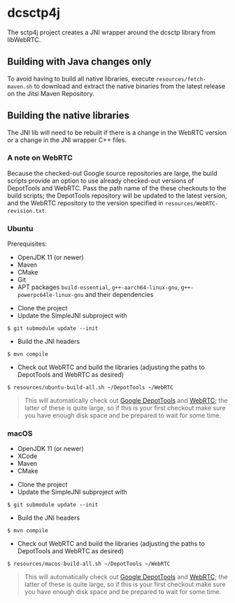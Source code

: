 # dcsctp4j
The sctp4j project creates a JNI wrapper around the dcsctp library from libWebRTC.

## Building with Java changes only

To avoid having to build all native libraries,
execute `resources/fetch-maven.sh` to download and extract the native binaries
from the latest release on the Jitsi Maven Repository.

## Building the native libraries
The JNI lib will need to be rebuilt if there is a change in the WebRTC version or a change in the JNI wrapper
C++ files.

### A note on WebRTC
Because the checked-out Google source repositories are large, the build scripts provide an option to use
already checked-out versions of DepotTools and WebRTC.  Pass the path name of the these checkouts to the
build scripts; the DepotTools repository will be updated to the latest version, and the WebRTC repository
to the version specified in `resources/WebRTC-revision.txt`.

### Ubuntu

Prerequisites:

- OpenJDK 11 (or newer)
- Maven
- CMake
- Git
- APT packages `build-essential`, `g++-aarch64-linux-gnu`, `g++-powerpc64le-linux-gnu` and their dependencies

* Clone the project
* Update the SimpleJNI subproject with
```
$ git submodule update --init
```
* Build the JNI headers
```
$ mvn compile
```
* Check out WebRTC and build the libraries (adjusting the paths to DepotTools and WebRTC as desired)

```
$ resources/ubuntu-build-all.sh ~/DepotTools ~/WebRTC
```

> This will automatically check out
[Google DepotTools](https://www.chromium.org/developers/how-tos/install-depot-tools/) and
[WebRTC](https://webrtc.github.io/webrtc-org/native-code/development/); the
latter of these is quite large, so if this is your first checkout make sure
you have enough disk space and be prepared to wait for some time.

### macOS
- OpenJDK 11 (or newer)
- XCode
- Maven
- CMake

* Clone the project
* Update the SimpleJNI subproject with
```
$ git submodule update --init
```
* Build the JNI headers
```
$ mvn compile
```
* Check out WebRTC and build the libraries (adjusting the paths to DepotTools and WebRTC as desired)
```
$ resources/macos-build-all.sh ~/DepotTools ~/WebRTC
```

> This will automatically check out
[Google DepotTools](https://www.chromium.org/developers/how-tos/install-depot-tools/) and
[WebRTC](https://webrtc.github.io/webrtc-org/native-code/development/); the
latter of these is quite large, so if this is your first checkout make sure
you have enough disk space and be prepared to wait for some time.
